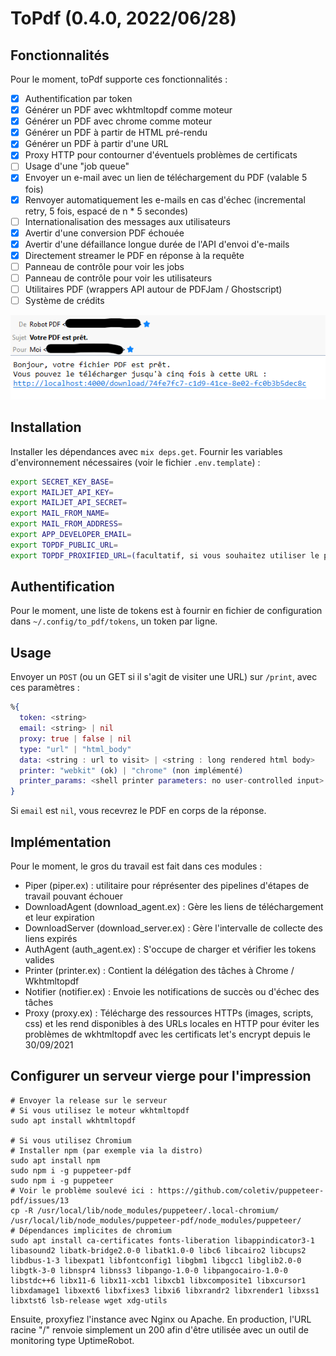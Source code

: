 # ToPdf (0.4.0, 2022/06/28)

## Fonctionnalités

Pour le moment, toPdf supporte ces fonctionnalités :

- [x] Authentification par token  
- [x] Générer un PDF avec wkhtmltopdf comme moteur  
- [x] Générer un PDF avec chrome comme moteur  
- [x] Générer un PDF à partir de HTML pré-rendu  
- [x] Générer un PDF à partir d'une URL
- [x] Proxy HTTP pour contourner d'éventuels problèmes de certificats
- [ ] Usage d'une "job queue"
- [x] Envoyer un e-mail avec un lien de téléchargement du PDF (valable 5 fois)  
- [x] Renvoyer automatiquement les e-mails en cas d'échec (incremental retry, 5 fois, espacé de n * 5 secondes)  
- [ ] Internationalisation des messages aux utilisateurs
- [x] Avertir d'une conversion PDF échouée  
- [x] Avertir d'une défaillance longue durée de l'API d'envoi d'e-mails  
- [x] Directement streamer le PDF en réponse à la requête  
- [ ] Panneau de contrôle pour voir les jobs  
- [ ] Panneau de contrôle pour voir les utilisateurs  
- [ ] Utilitaires PDF (wrappers API autour de PDFJam / Ghostscript)
- [ ] Système de crédits

![](github/screenshot.png)

## Installation
Installer les dépendances avec `mix deps.get`.
Fournir les variables d'environnement nécessaires (voir le fichier `.env.template`) :

```bash
export SECRET_KEY_BASE=
export MAILJET_API_KEY=
export MAILJET_API_SECRET=
export MAIL_FROM_NAME=
export MAIL_FROM_ADDRESS=
export APP_DEVELOPER_EMAIL=
export TOPDF_PUBLIC_URL=
export TOPDF_PROXIFIED_URL=(facultatif, si vous souhaitez utiliser le proxy)
```

## Authentification 

Pour le moment, une liste de tokens est à fournir en fichier de configuration dans `~/.config/to_pdf/tokens`, un token par ligne.

## Usage

Envoyer un `POST` (ou un GET si il s'agit de visiter une URL) sur `/print`, avec ces paramètres :

```elixir
%{
  token: <string>
  email: <string> | nil
  proxy: true | false | nil
  type: "url" | "html_body"
  data: <string : url to visit> | <string : long rendered html body>
  printer: "webkit" (ok) | "chrome" (non implémenté)
  printer_params: <shell printer parameters: no user-controlled input>
}
```

Si `email` est `nil`, vous recevrez le PDF en corps de la réponse.

## Implémentation

Pour le moment, le gros du travail est fait dans ces modules :

- Piper (piper.ex) : utilitaire pour réprésenter des pipelines d'étapes de travail pouvant échouer
- DownloadAgent (download_agent.ex) : Gère les liens de téléchargement et leur expiration
- DownloadServer (download_server.ex) : Gère l'intervalle de collecte des liens expirés
- AuthAgent (auth_agent.ex) : S'occupe de charger et vérifier les tokens valides
- Printer (printer.ex) : Contient la délégation des tâches à Chrome / Wkhtmltopdf
- Notifier (notifier.ex) : Envoie les notifications de succès ou d'échec des tâches
- Proxy (proxy.ex) : Télécharge des ressources HTTPs (images, scripts, css) et les rend disponibles à des URLs locales en HTTP pour éviter les problèmes de wkhtmltopdf avec les certificats let's encrypt depuis le 30/09/2021

## Configurer un serveur vierge pour l'impression

```
# Envoyer la release sur le serveur
# Si vous utilisez le moteur wkhtmltopdf
sudo apt install wkhtmltopdf

# Si vous utilisez Chromium
# Installer npm (par exemple via la distro)
sudo apt install npm
sudo npm i -g puppeteer-pdf
sudo npm i -g puppeteer
# Voir le problème soulevé ici : https://github.com/coletiv/puppeteer-pdf/issues/13
cp -R /usr/local/lib/node_modules/puppeteer/.local-chromium/ /usr/local/lib/node_modules/puppeteer-pdf/node_modules/puppeteer/
# Dépendances implicites de chromium 
sudo apt install ca-certificates fonts-liberation libappindicator3-1 libasound2 libatk-bridge2.0-0 libatk1.0-0 libc6 libcairo2 libcups2 libdbus-1-3 libexpat1 libfontconfig1 libgbm1 libgcc1 libglib2.0-0 libgtk-3-0 libnspr4 libnss3 libpango-1.0-0 libpangocairo-1.0-0 libstdc++6 libx11-6 libx11-xcb1 libxcb1 libxcomposite1 libxcursor1 libxdamage1 libxext6 libxfixes3 libxi6 libxrandr2 libxrender1 libxss1 libxtst6 lsb-release wget xdg-utils
```

Ensuite, proxyfiez l'instance avec Nginx ou Apache.
En production, l'URL racine "/" renvoie simplement un 200 afin d'être utilisée avec un outil de monitoring type UptimeRobot.


